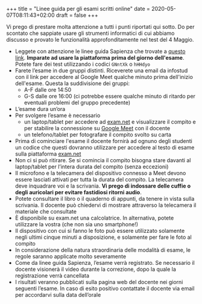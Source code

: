 +++
title = "Linee guida per gli esami scritti online"
date = 2020-05-07T08:11:43+02:00
draft = false
+++

Vi prego di prestare molta attenzione a tutti i punti riportati qui sotto. Do per scontato che sappiate usare gli strumenti informatici di cui abbiamo discusso e provato le funzionalità approfonditamente nel test del 4 Maggio.

* Leggete con attenzione le linee guida Sapienza che trovate a [questo link](https://www.uniroma1.it/it/documento/procedura-straordinaria-conseguente-allemergenza-sanitaria-covid-19-lo-svolgimento-degli). **Imparate ad usare la piattaforma prima del giorno dell'esame**. Potete fare dei test utilizzando i codici `GNntXk` o `hHHdyo`
* Farete l’esame in due gruppi distinti. Riceverete una email da infostud con il link per accedere al Google Meet qualche minuto prima dell'inizio dell'esame. Questa la suddivisione dei gruppi:
	* A-F dalle ore 14:50
	* G-S dalle ore 16:00 (ci potrebbe essere qualche minuto di ritardo per eventuali problemi del gruppo precedente)
* L’esame dura un’ora
* Per svolgere l’esame è necessario 
	* un laptop/tablet per accedere ad [exam.net](https://www.exam.net) e visualizzare il compito e per stabilire la connessione su [Google Meet](https://meet.google.com/) con il docente
	* un telefono/tablet per fotografare il compito svolto su carta
* Prima di cominciare l'esame il docente fornirà ad ognuno degli studenti un codice che questi dovranno utilizzare per accedere al testo di esame sulla piattaforma [exam.net](https://www.exam.net)
* Non ci si può ritirare. Se si comincia il compito bisogna stare davanti al laptop/tablet per l’intera durata del compito (senza eccezioni)
* Il microfono e la telecamera del dispositivo connesso a Meet devono essere lasciati attivati per tutta la durata del compito. La telecamera deve inquadrare voi e la scrivania. **Vi prego di indossare delle cuffie o degli auricolari per evitare fastidiosi ritorni audio**.
* Potete consultare il libro o il quaderno di appunti, da tenere in vista sulla scrivania. Il docente può chiedervi di mostrare attraverso la telecamera il materiale che consultate
* È disponibile su exam.net una calcolatrice. In alternativa, potete utilizzare la vostra (che non sia uno smartphone!)
* Il dispositivo con cui si fanno le foto può essere utilizzato solamente negli ultimi cinque minuti a disposizione, e solamente per fare le foto al compito
* In considerazione della natura straordinaria delle modalità di esame, le regole saranno applicate molto severamente
* Come da linee guida Sapienza, l’esame verrà registrato. Se necessario il docente visionerà il video durante la correzione, dopo la quale la registrazione verrà cancellata
* I risultati veranno pubblicati sulla pagina web del docente nei giorni seguenti l’esame. In caso di esito positivo contattate il docente via email per accordarvi sulla data dell’orale
